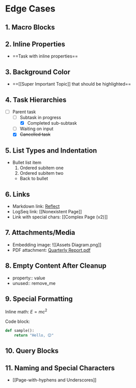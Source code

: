 # Edge Cases

## 1. Macro Blocks


## 2. Inline Properties

- ==Task with inline properties==

## 3. Background Color

- ==[[Super Important Topic]] that should be highlighted==

## 4. Task Hierarchies

- [ ] Parent task
  - [ ] Subtask in progress
    - [x] Completed sub-subtask
  - [ ] Waiting on input
  - [x] ~~Cancelled task~~

## 5. List Types and Indentation

- Bullet list item
  1. Ordered subitem one
  1. Ordered subitem two
  - Back to bullet

## 6. Links

- Markdown link: [Reflect](https://reflect.app)
- LogSeq link: [[Nonexistent Page]]
- Link with special chars: [[Complex Page (v2)]]

## 7. Attachments/Media

- Embedding image: ![[Assets Diagram.png]]
- PDF attachment: [Quarterly Report.pdf](assets/Q1_Report.pdf)

## 8. Empty Content After Cleanup

- property:: value
- unused:: remove_me

## 9. Special Formatting

Inline math: $E = mc^2$

Code block:

```python
def sample():
    return "Hello, 😊"
```

## 10. Query Blocks


## 11. Naming and Special Characters

- [[Page-with-hyphens and Underscores]]